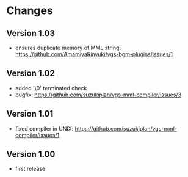 # Changes

## Version 1.03
- ensures duplicate memory of MML string: https://github.com/AmamiyaRinyuki/vgs-bgm-plugins/issues/1

## Version 1.02
- added '\0' terminated check
- bugfix: https://github.com/suzukiplan/vgs-mml-compiler/issues/3

## Version 1.01
- fixed compiler in UNIX: https://github.com/suzukiplan/vgs-mml-compiler/issues/1

## Version 1.00
- first release

